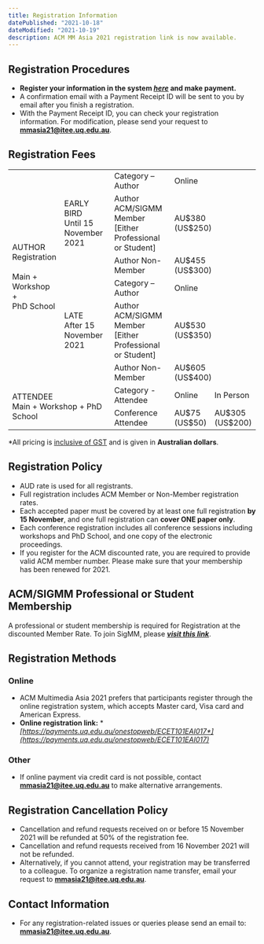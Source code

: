 ```yaml
---
title: Registration Information
datePublished: "2021-10-18"
dateModified: "2021-10-19"
description: ACM MM Asia 2021 registration link is now available.
---
```


## Registration Procedures

- **Register your information in the system **[*here*](https://payments.uq.edu.au/onestopweb/ECET101EAI017)** and make payment.**
- A confirmation email with a Payment Receipt ID will be sent to you by email after you finish a registration.
- With the Payment Receipt ID, you can check your registration information. For modification, please send your request to **[mmasia21@itee.uq.edu.au](mailto:mmasia21@itee.uq.edu.au)**.


## Registration Fees
<div class="mb-6 w-full overflow-x-scroll md:overflow-hidden">
    <table class="table-custom mb-0 text-center table-auto overflow-x-scroll md:overflow-hidden">
        <tbody class="border-t text-gray-600 text-sm font-normal">
            <tr class="bg-gray-100">
                <td rowspan="6" class="font-bold">AUTHOR<br/>Registration<br/><br/>Main +<br/>Workshop +<br/>PhD School</td>
                <td rowspan="3"><span class="font-bold">EARLY BIRD</span><br/>Until 15 November 2021</td>
                <td class="font-bold">Category – Author</td>
                <td colspan="2" class="font-bold">Online</td>
            </tr>
            <tr>
                <td>Author <span class="font-semibold">ACM/SIGMM Member</span><br/>[Either Professional or Student]</td>
                <td colspan="2">AU$380 <br/> (US$250)</td>
            </tr>
            <tr>
                <td>Author Non-Member</td>
                <td colspan="2">AU$455<br/>(US$300)</td>
            </tr>
            <tr class="bg-gray-100">
                <td rowspan="3"><span class="font-bold">LATE</span><br/>After 15 November 2021</td>
                <td class="font-bold">Category – Author</td>
                <td colspan="2" class="font-bold">Online</td>
            </tr>
            <tr>
                <td>Author <span class="font-semibold">ACM/SIGMM Member</span><br/>[Either Professional or Student]</td>
                <td colspan="2">AU$530<br/>(US$350)</td>
            </tr>
            <tr>
                <td>Author Non-Member</td>
                <td colspan="2">AU$605<br/>(US$400)</td>
            </tr>
            <tr class="bg-gray-100">
                <td rowspan="2" colspan="2" class="font-bold">ATTENDEE<br/>Main + Workshop + PhD School</td>
                <td class="font-bold">Category - Attendee</td>
                <td class="font-bold">Online</td>
                <td class="font-bold">In Person</td>
            </tr>
            <tr>
                <td>Conference Attendee</td>
                <td>AU$75<br/>(US$50)</td>
                <td>AU$305<br/>(US$200)</td>
            </tr>
        </tbody>
    </table>
</div>

*All pricing is <ins>inclusive of GST</ins> and is given in **Australian dollars**.

## Registration Policy

- AUD rate is used for all registrants.
- Full registration includes ACM Member or Non-Member registration rates.
- Each accepted paper must be covered by at least one full registration **by 15 November**, and one full registration can **cover ONE paper only**.
- Each conference registration includes all conference sessions including workshops and PhD School, and one copy of the electronic proceedings.
- If you register for the ACM discounted rate, you are required to provide valid ACM member number. Please make sure that your membership has been renewed for 2021.


## ACM/SIGMM Professional or Student Membership

A professional or student membership is required for Registration at the discounted Member Rate. To join SigMM, please **[*visit this link*](https://services.acm.org/public/qj/gensigqj/login_gensigqj.cfm?rdr=promo=QJSIG&offering=044&form_type=SIG)**.

## Registration Methods

### Online
- ACM Multimedia Asia 2021 prefers that participants register through the online registration system, which accepts Master card, Visa card and American Express. 
- **Online registration link:** **[*https://payments.uq.edu.au/onestopweb/ECET101EAI017*](https://payments.uq.edu.au/onestopweb/ECET101EAI017)**

### Other
- If online payment via credit card is not possible, contact **[mmasia21@itee.uq.edu.au](mailto:mmasia21@itee.uq.edu.au)** to make alternative arrangements.

## Registration Cancellation Policy
- Cancellation and refund requests received on or before 15 November 2021 will be refunded at 50% of the registration fee.
- Cancellation and refund requests received from 16 November 2021 will not be refunded.
- Alternatively, if you cannot attend, your registration may be transferred to a colleague. To organize a registration name transfer, email your request to **[mmasia21@itee.uq.edu.au](mailto:mmasia21@itee.uq.edu.au)**.


## Contact Information

- For any registration-related issues or queries please send an email to: **[mmasia21@itee.uq.edu.au](mailto:mmasia21@itee.uq.edu.au)**.
